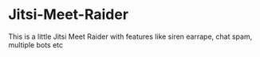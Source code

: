# Jitsi-Meet-Raider
This is a little Jitsi Meet Raider with features like siren earrape, chat spam, multiple bots etc
